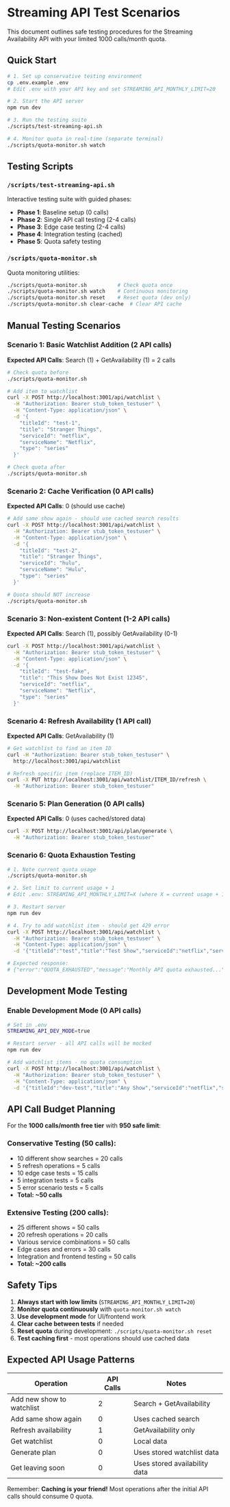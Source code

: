 # Streaming API Test Scenarios

This document outlines safe testing procedures for the Streaming Availability API with your limited 1000 calls/month quota.

## Quick Start

```bash
# 1. Set up conservative testing environment
cp .env.example .env
# Edit .env with your API key and set STREAMING_API_MONTHLY_LIMIT=20

# 2. Start the API server
npm run dev

# 3. Run the testing suite
./scripts/test-streaming-api.sh

# 4. Monitor quota in real-time (separate terminal)
./scripts/quota-monitor.sh watch
```

## Testing Scripts

### `/scripts/test-streaming-api.sh`
Interactive testing suite with guided phases:
- **Phase 1**: Baseline setup (0 calls)  
- **Phase 2**: Single API call testing (2-4 calls)
- **Phase 3**: Edge case testing (2-4 calls)
- **Phase 4**: Integration testing (cached)
- **Phase 5**: Quota safety testing

### `/scripts/quota-monitor.sh`
Quota monitoring utilities:
```bash
./scripts/quota-monitor.sh          # Check quota once
./scripts/quota-monitor.sh watch    # Continuous monitoring  
./scripts/quota-monitor.sh reset    # Reset quota (dev only)
./scripts/quota-monitor.sh clear-cache  # Clear API cache
```

## Manual Testing Scenarios

### Scenario 1: Basic Watchlist Addition (2 API calls)

**Expected API Calls**: Search (1) + GetAvailability (1) = 2 calls

```bash
# Check quota before
./scripts/quota-monitor.sh

# Add item to watchlist  
curl -X POST http://localhost:3001/api/watchlist \
  -H "Authorization: Bearer stub_token_testuser" \
  -H "Content-Type: application/json" \
  -d '{
    "titleId": "test-1",
    "title": "Stranger Things",
    "serviceId": "netflix", 
    "serviceName": "Netflix",
    "type": "series"
  }'

# Check quota after
./scripts/quota-monitor.sh
```

### Scenario 2: Cache Verification (0 API calls)

**Expected API Calls**: 0 (should use cache)

```bash
# Add same show again - should use cached search results
curl -X POST http://localhost:3001/api/watchlist \
  -H "Authorization: Bearer stub_token_testuser" \
  -H "Content-Type: application/json" \
  -d '{
    "titleId": "test-2", 
    "title": "Stranger Things",
    "serviceId": "hulu",
    "serviceName": "Hulu", 
    "type": "series"
  }'

# Quota should NOT increase
./scripts/quota-monitor.sh
```

### Scenario 3: Non-existent Content (1-2 API calls)

**Expected API Calls**: Search (1), possibly GetAvailability (0-1)

```bash
curl -X POST http://localhost:3001/api/watchlist \
  -H "Authorization: Bearer stub_token_testuser" \
  -H "Content-Type: application/json" \
  -d '{
    "titleId": "test-fake",
    "title": "This Show Does Not Exist 12345",
    "serviceId": "netflix",
    "serviceName": "Netflix",
    "type": "series"
  }'
```

### Scenario 4: Refresh Availability (1 API call)

**Expected API Calls**: GetAvailability (1)

```bash
# Get watchlist to find an item ID
curl -H "Authorization: Bearer stub_token_testuser" \
  http://localhost:3001/api/watchlist

# Refresh specific item (replace ITEM_ID)
curl -X PUT http://localhost:3001/api/watchlist/ITEM_ID/refresh \
  -H "Authorization: Bearer stub_token_testuser"
```

### Scenario 5: Plan Generation (0 API calls)

**Expected API Calls**: 0 (uses cached/stored data)

```bash
curl -X POST http://localhost:3001/api/plan/generate \
  -H "Authorization: Bearer stub_token_testuser"
```

### Scenario 6: Quota Exhaustion Testing

```bash
# 1. Note current quota usage
./scripts/quota-monitor.sh

# 2. Set limit to current usage + 1
# Edit .env: STREAMING_API_MONTHLY_LIMIT=X (where X = current usage + 1)

# 3. Restart server
npm run dev

# 4. Try to add watchlist item - should get 429 error
curl -X POST http://localhost:3001/api/watchlist \
  -H "Authorization: Bearer stub_token_testuser" \
  -H "Content-Type: application/json" \
  -d '{"titleId":"test","title":"Test Show","serviceId":"netflix","serviceName":"Netflix"}'

# Expected response: 
# {"error":"QUOTA_EXHAUSTED","message":"Monthly API quota exhausted..."}
```

## Development Mode Testing

### Enable Development Mode (0 API calls)
```bash
# Set in .env
STREAMING_API_DEV_MODE=true

# Restart server - all API calls will be mocked
npm run dev

# Add watchlist items - no quota consumption
curl -X POST http://localhost:3001/api/watchlist \
  -H "Authorization: Bearer stub_token_testuser" \
  -H "Content-Type: application/json" \
  -d '{"titleId":"dev-test","title":"Any Show","serviceId":"netflix","serviceName":"Netflix"}'
```

## API Call Budget Planning

For the **1000 calls/month free tier** with **950 safe limit**:

### Conservative Testing (50 calls):
- 10 different show searches = 20 calls
- 5 refresh operations = 5 calls  
- 10 edge case tests = 15 calls
- 5 integration tests = 5 calls
- 5 error scenario tests = 5 calls
- **Total: ~50 calls**

### Extensive Testing (200 calls):
- 25 different shows = 50 calls
- 20 refresh operations = 20 calls
- Various service combinations = 50 calls
- Edge cases and errors = 30 calls
- Integration and frontend testing = 50 calls
- **Total: ~200 calls**

## Safety Tips

1. **Always start with low limits** (`STREAMING_API_MONTHLY_LIMIT=20`)
2. **Monitor quota continuously** with `quota-monitor.sh watch`
3. **Use development mode** for UI/frontend work
4. **Clear cache between tests** if needed
5. **Reset quota** during development: `./scripts/quota-monitor.sh reset`
6. **Test caching first** - most operations should use cached data

## Expected API Usage Patterns

| Operation | API Calls | Notes |
|-----------|-----------|--------|
| Add new show to watchlist | 2 | Search + GetAvailability |
| Add same show again | 0 | Uses cached search |
| Refresh availability | 1 | GetAvailability only |
| Get watchlist | 0 | Local data |
| Generate plan | 0 | Uses stored watchlist data |
| Get leaving soon | 0 | Uses stored availability data |

Remember: **Caching is your friend!** Most operations after the initial API calls should consume 0 quota.